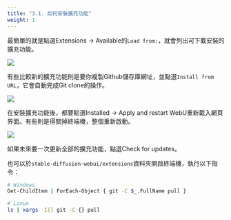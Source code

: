 ```yaml
---
title: "3.1. 如何安裝擴充功能"
weight: 1
---
```


最簡單的就是點選Extensions → Available的`Load from:`，就會列出可下載安裝的擴充功能。

![](/posts/stable-diffusion-webui-manuals/images/FwlfcXi.webp)

有些比較新的擴充功能則是要你複製Github儲存庫網址，並點選`Install from URL`，它會自動完成Git clone的操作。

![](/posts/stable-diffusion-webui-manuals/images/mrcehrU.webp)

在安裝擴充功能後，都要點選Installed → Apply and restart WebU重新載入網頁界面。有些則是得關掉終端機，整個重新啟動。

![](/posts/stable-diffusion-webui-manuals/images/9QksXqM4.webp)

如果未來要一次更新全部的擴充功能，點選Check for updates。

也可以於`stable-diffusion-webui/extensions`資料夾開啟終端機，執行以下指令：
```bash
# Windows
Get-ChildItem | ForEach-Object { git -C $_.FullName pull }

# Linux
ls | xargs -I{} git -C {} pull
```
